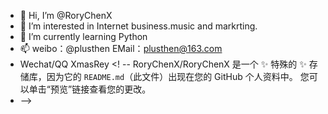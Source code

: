 - 👋 Hi, I’m @RoryChenX
- 👀 I’m interested in Internet business.music and markrting.
- 🌱 I’m currently learning Python
- 📫 weibo：@plusthen EMail：plusthen@163.com 
- Wechat/QQ XmasRey
<! --
RoryChenX/RoryChenX 是一个 ✨ 特殊的 ✨ 存储库，因为它的 `README.md`（此文件）出现在您的 GitHub 个人资料中。
您可以单击“预览”链接查看您的更改。
- -->
